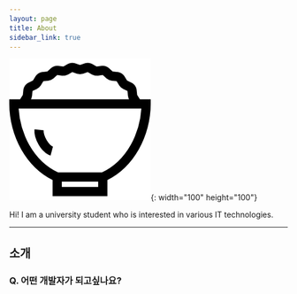 ```yaml
---
layout: page
title: About
sidebar_link: true
---
```


![boripap](./favicon.png){: width="100" height="100"}

  Hi! I am a university student who is interested in various IT technologies.

------------------------------------------------

## 소개

### Q. 어떤 개발자가 되고싶나요?

